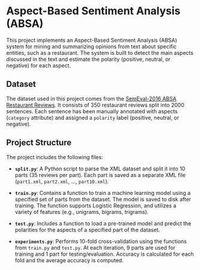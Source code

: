 # Aspect-Based Sentiment Analysis (ABSA)

This project implements an Aspect-Based Sentiment Analysis (ABSA) system for mining and summarizing opinions from text about specific entities, such as a restaurant. The system is built to detect the main aspects discussed in the text and estimate the polarity (positive, neutral, or negative) for each aspect.

## Dataset

The dataset used in this project comes from the [SemEval-2016 ABSA Restaurant Reviews](http://metashare.ilsp.gr:8080/repository/browse/semeval-2016-absa-restaurant-reviews-english-train-data-subtask-1/cd28e738562f11e59e2c842b2b6a04d703f9dae461bb4816a5d4320019407d23/). It consists of 350 restaurant reviews split into 2000 sentences. Each sentence has been manually annotated with aspects (`category` attribute) and assigned a `polarity` label (positive, neutral, or negative).

## Project Structure

The project includes the following files:

- **`split.py`**: A Python script to parse the XML dataset and split it into 10 parts (35 reviews per part). Each part is saved as a separate XML file (`part1.xml`, `part2.xml`, …, `part10.xml`).
  
- **`train.py`**: Contains a function to train a machine learning model using a specified set of parts from the dataset. The model is saved to disk after training. The function supports Logistic Regression, and utilizes a variety of features (e.g., unigrams, bigrams, trigrams).

- **`test.py`**: Includes a function to load a pre-trained model and predict the polarities for the aspects of a specified part of the dataset.

- **`experiments.py`**: Performs 10-fold cross-validation using the functions from `train.py` and `test.py`. At each iteration, 9 parts are used for training and 1 part for testing/evaluation. Accuracy is calculated for each fold and the average accuracy is computed.

